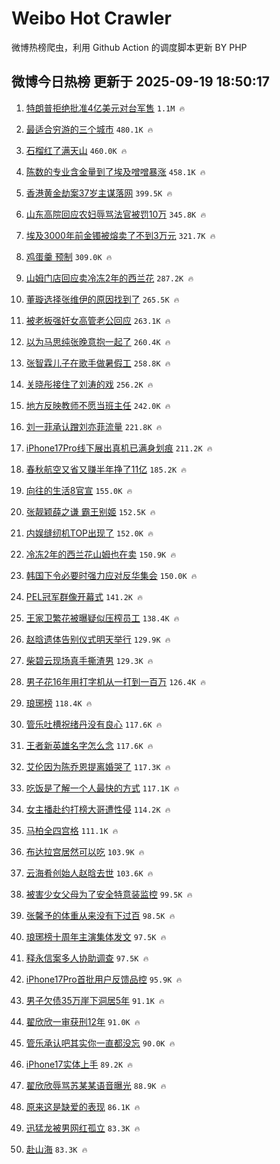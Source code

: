 # Weibo Hot Crawler 



微博热榜爬虫，利用 Github Action 的调度脚本更新 BY PHP 


## 微博今日热榜 更新于 2025-09-19 18:50:17 
1. [特朗普拒绝批准4亿美元对台军售](https://s.weibo.com/weibo?q=%23%E7%89%B9%E6%9C%97%E6%99%AE%E6%8B%92%E7%BB%9D%E6%89%B9%E5%87%864%E4%BA%BF%E7%BE%8E%E5%85%83%E5%AF%B9%E5%8F%B0%E5%86%9B%E5%94%AE%23&t=31&band_rank=1&Refer=top) `1.1M 🔥` 

1. [最适合穷游的三个城市](https://s.weibo.com/weibo?q=%E6%9C%80%E9%80%82%E5%90%88%E7%A9%B7%E6%B8%B8%E7%9A%84%E4%B8%89%E4%B8%AA%E5%9F%8E%E5%B8%82&t=31&band_rank=2&Refer=top) `480.1K 🔥` 

1. [石榴红了满天山](https://s.weibo.com/weibo?q=%23%E7%9F%B3%E6%A6%B4%E7%BA%A2%E4%BA%86%E6%BB%A1%E5%A4%A9%E5%B1%B1%23&t=31&band_rank=3&Refer=top) `460.0K 🔥` 

1. [陈数的专业含金量到了埃及噌噌暴涨](https://s.weibo.com/weibo?q=%E9%99%88%E6%95%B0%E7%9A%84%E4%B8%93%E4%B8%9A%E5%90%AB%E9%87%91%E9%87%8F%E5%88%B0%E4%BA%86%E5%9F%83%E5%8F%8A%E5%99%8C%E5%99%8C%E6%9A%B4%E6%B6%A8&t=31&band_rank=4&Refer=top) `458.1K 🔥` 

1. [香港黄金劫案37岁主谋落网](https://s.weibo.com/weibo?q=%23%E9%A6%99%E6%B8%AF%E9%BB%84%E9%87%91%E5%8A%AB%E6%A1%8837%E5%B2%81%E4%B8%BB%E8%B0%8B%E8%90%BD%E7%BD%91%23&t=31&band_rank=5&Refer=top) `399.5K 🔥` 

1. [山东高院回应农妇辱骂法官被罚10万](https://s.weibo.com/weibo?q=%23%E5%B1%B1%E4%B8%9C%E9%AB%98%E9%99%A2%E5%9B%9E%E5%BA%94%E5%86%9C%E5%A6%87%E8%BE%B1%E9%AA%82%E6%B3%95%E5%AE%98%E8%A2%AB%E7%BD%9A10%E4%B8%87%23&t=31&band_rank=6&Refer=top) `345.8K 🔥` 

1. [埃及3000年前金镯被熔卖了不到3万元](https://s.weibo.com/weibo?q=%23%E5%9F%83%E5%8F%8A3000%E5%B9%B4%E5%89%8D%E9%87%91%E9%95%AF%E8%A2%AB%E7%86%94%E5%8D%96%E4%BA%86%E4%B8%8D%E5%88%B03%E4%B8%87%E5%85%83%23&t=31&band_rank=7&Refer=top) `321.7K 🔥` 

1. [鸡蛋羹 预制](https://s.weibo.com/weibo?q=%E9%B8%A1%E8%9B%8B%E7%BE%B9%20%E9%A2%84%E5%88%B6&t=31&band_rank=8&Refer=top) `309.0K 🔥` 

1. [山姆门店回应卖冷冻2年的西兰花](https://s.weibo.com/weibo?q=%23%E5%B1%B1%E5%A7%86%E9%97%A8%E5%BA%97%E5%9B%9E%E5%BA%94%E5%8D%96%E5%86%B7%E5%86%BB2%E5%B9%B4%E7%9A%84%E8%A5%BF%E5%85%B0%E8%8A%B1%23&t=31&band_rank=9&Refer=top) `287.2K 🔥` 

1. [董璇选择张维伊的原因找到了](https://s.weibo.com/weibo?q=%E8%91%A3%E7%92%87%E9%80%89%E6%8B%A9%E5%BC%A0%E7%BB%B4%E4%BC%8A%E7%9A%84%E5%8E%9F%E5%9B%A0%E6%89%BE%E5%88%B0%E4%BA%86&t=31&band_rank=10&Refer=top) `265.5K 🔥` 

1. [被老板强奸女高管老公回应](https://s.weibo.com/weibo?q=%23%E8%A2%AB%E8%80%81%E6%9D%BF%E5%BC%BA%E5%A5%B8%E5%A5%B3%E9%AB%98%E7%AE%A1%E8%80%81%E5%85%AC%E5%9B%9E%E5%BA%94%23&t=31&band_rank=11&Refer=top) `263.1K 🔥` 

1. [以为马思纯张晚意抱一起了](https://s.weibo.com/weibo?q=%E4%BB%A5%E4%B8%BA%E9%A9%AC%E6%80%9D%E7%BA%AF%E5%BC%A0%E6%99%9A%E6%84%8F%E6%8A%B1%E4%B8%80%E8%B5%B7%E4%BA%86&t=31&band_rank=12&Refer=top) `260.4K 🔥` 

1. [张智霖儿子在歌手做暑假工](https://s.weibo.com/weibo?q=%E5%BC%A0%E6%99%BA%E9%9C%96%E5%84%BF%E5%AD%90%E5%9C%A8%E6%AD%8C%E6%89%8B%E5%81%9A%E6%9A%91%E5%81%87%E5%B7%A5&t=31&band_rank=13&Refer=top) `258.8K 🔥` 

1. [关晓彤接住了刘涛的戏](https://s.weibo.com/weibo?q=%E5%85%B3%E6%99%93%E5%BD%A4%E6%8E%A5%E4%BD%8F%E4%BA%86%E5%88%98%E6%B6%9B%E7%9A%84%E6%88%8F&t=31&band_rank=14&Refer=top) `256.2K 🔥` 

1. [地方反映教师不愿当班主任](https://s.weibo.com/weibo?q=%23%E5%9C%B0%E6%96%B9%E5%8F%8D%E6%98%A0%E6%95%99%E5%B8%88%E4%B8%8D%E6%84%BF%E5%BD%93%E7%8F%AD%E4%B8%BB%E4%BB%BB%23&t=31&band_rank=15&Refer=top) `242.0K 🔥` 

1. [刘一菲承认蹭刘亦菲流量](https://s.weibo.com/weibo?q=%23%E5%88%98%E4%B8%80%E8%8F%B2%E6%89%BF%E8%AE%A4%E8%B9%AD%E5%88%98%E4%BA%A6%E8%8F%B2%E6%B5%81%E9%87%8F%23&t=31&band_rank=16&Refer=top) `221.8K 🔥` 

1. [iPhone17Pro线下展出真机已满身划痕](https://s.weibo.com/weibo?q=%23iPhone17Pro%E7%BA%BF%E4%B8%8B%E5%B1%95%E5%87%BA%E7%9C%9F%E6%9C%BA%E5%B7%B2%E6%BB%A1%E8%BA%AB%E5%88%92%E7%97%95%23&t=31&band_rank=17&Refer=top) `211.2K 🔥` 

1. [春秋航空又省又赚半年挣了11亿](https://s.weibo.com/weibo?q=%23%E6%98%A5%E7%A7%8B%E8%88%AA%E7%A9%BA%E5%8F%88%E7%9C%81%E5%8F%88%E8%B5%9A%E5%8D%8A%E5%B9%B4%E6%8C%A3%E4%BA%8611%E4%BA%BF%23&t=31&band_rank=18&Refer=top) `185.2K 🔥` 

1. [向往的生活8官宣](https://s.weibo.com/weibo?q=%23%E5%90%91%E5%BE%80%E7%9A%84%E7%94%9F%E6%B4%BB8%E5%AE%98%E5%AE%A3%23&t=31&band_rank=19&Refer=top) `155.0K 🔥` 

1. [张靓颖薛之谦 霸王别姬](https://s.weibo.com/weibo?q=%E5%BC%A0%E9%9D%93%E9%A2%96%E8%96%9B%E4%B9%8B%E8%B0%A6%20%E9%9C%B8%E7%8E%8B%E5%88%AB%E5%A7%AC&t=31&band_rank=20&Refer=top) `152.5K 🔥` 

1. [内娱缝纫机TOP出现了](https://s.weibo.com/weibo?q=%E5%86%85%E5%A8%B1%E7%BC%9D%E7%BA%AB%E6%9C%BATOP%E5%87%BA%E7%8E%B0%E4%BA%86&t=31&band_rank=21&Refer=top) `152.0K 🔥` 

1. [冷冻2年的西兰花山姆也在卖](https://s.weibo.com/weibo?q=%23%E5%86%B7%E5%86%BB2%E5%B9%B4%E7%9A%84%E8%A5%BF%E5%85%B0%E8%8A%B1%E5%B1%B1%E5%A7%86%E4%B9%9F%E5%9C%A8%E5%8D%96%23&t=31&band_rank=22&Refer=top) `150.9K 🔥` 

1. [韩国下令必要时强力应对反华集会](https://s.weibo.com/weibo?q=%23%E9%9F%A9%E5%9B%BD%E4%B8%8B%E4%BB%A4%E5%BF%85%E8%A6%81%E6%97%B6%E5%BC%BA%E5%8A%9B%E5%BA%94%E5%AF%B9%E5%8F%8D%E5%8D%8E%E9%9B%86%E4%BC%9A%23&t=31&band_rank=23&Refer=top) `150.0K 🔥` 

1. [PEL冠军群像开幕式](https://s.weibo.com/weibo?q=%23PEL%E5%86%A0%E5%86%9B%E7%BE%A4%E5%83%8F%E5%BC%80%E5%B9%95%E5%BC%8F%23&t=31&band_rank=24&Refer=top) `141.2K 🔥` 

1. [王家卫繁花被曝疑似压榨员工](https://s.weibo.com/weibo?q=%E7%8E%8B%E5%AE%B6%E5%8D%AB%E7%B9%81%E8%8A%B1%E8%A2%AB%E6%9B%9D%E7%96%91%E4%BC%BC%E5%8E%8B%E6%A6%A8%E5%91%98%E5%B7%A5&t=31&band_rank=25&Refer=top) `138.4K 🔥` 

1. [赵晗遗体告别仪式明天举行](https://s.weibo.com/weibo?q=%23%E8%B5%B5%E6%99%97%E9%81%97%E4%BD%93%E5%91%8A%E5%88%AB%E4%BB%AA%E5%BC%8F%E6%98%8E%E5%A4%A9%E4%B8%BE%E8%A1%8C%23&t=31&band_rank=26&Refer=top) `129.9K 🔥` 

1. [柴碧云现场真手撕渣男](https://s.weibo.com/weibo?q=%E6%9F%B4%E7%A2%A7%E4%BA%91%E7%8E%B0%E5%9C%BA%E7%9C%9F%E6%89%8B%E6%92%95%E6%B8%A3%E7%94%B7&t=31&band_rank=27&Refer=top) `129.3K 🔥` 

1. [男子花16年用打字机从一打到一百万](https://s.weibo.com/weibo?q=%E7%94%B7%E5%AD%90%E8%8A%B116%E5%B9%B4%E7%94%A8%E6%89%93%E5%AD%97%E6%9C%BA%E4%BB%8E%E4%B8%80%E6%89%93%E5%88%B0%E4%B8%80%E7%99%BE%E4%B8%87&t=31&band_rank=28&Refer=top) `126.4K 🔥` 

1. [琅琊榜](https://s.weibo.com/weibo?q=%E7%90%85%E7%90%8A%E6%A6%9C&t=31&band_rank=29&Refer=top) `118.4K 🔥` 

1. [管乐吐槽祝绪丹没有良心](https://s.weibo.com/weibo?q=%E7%AE%A1%E4%B9%90%E5%90%90%E6%A7%BD%E7%A5%9D%E7%BB%AA%E4%B8%B9%E6%B2%A1%E6%9C%89%E8%89%AF%E5%BF%83&t=31&band_rank=30&Refer=top) `117.6K 🔥` 

1. [王者新英雄名字怎么念](https://s.weibo.com/weibo?q=%E7%8E%8B%E8%80%85%E6%96%B0%E8%8B%B1%E9%9B%84%E5%90%8D%E5%AD%97%E6%80%8E%E4%B9%88%E5%BF%B5&t=31&band_rank=31&Refer=top) `117.6K 🔥` 

1. [艾伦因为陈乔恩提离婚哭了](https://s.weibo.com/weibo?q=%E8%89%BE%E4%BC%A6%E5%9B%A0%E4%B8%BA%E9%99%88%E4%B9%94%E6%81%A9%E6%8F%90%E7%A6%BB%E5%A9%9A%E5%93%AD%E4%BA%86&t=31&band_rank=32&Refer=top) `117.3K 🔥` 

1. [吃饭是了解一个人最快的方式](https://s.weibo.com/weibo?q=%E5%90%83%E9%A5%AD%E6%98%AF%E4%BA%86%E8%A7%A3%E4%B8%80%E4%B8%AA%E4%BA%BA%E6%9C%80%E5%BF%AB%E7%9A%84%E6%96%B9%E5%BC%8F&t=31&band_rank=33&Refer=top) `117.1K 🔥` 

1. [女主播赴约打榜大哥遭性侵](https://s.weibo.com/weibo?q=%23%E5%A5%B3%E4%B8%BB%E6%92%AD%E8%B5%B4%E7%BA%A6%E6%89%93%E6%A6%9C%E5%A4%A7%E5%93%A5%E9%81%AD%E6%80%A7%E4%BE%B5%23&t=31&band_rank=34&Refer=top) `114.2K 🔥` 

1. [马柏全四宫格](https://s.weibo.com/weibo?q=%23%E9%A9%AC%E6%9F%8F%E5%85%A8%E5%9B%9B%E5%AE%AB%E6%A0%BC%23&t=31&band_rank=35&Refer=top) `111.1K 🔥` 

1. [布达拉宫居然可以吃](https://s.weibo.com/weibo?q=%E5%B8%83%E8%BE%BE%E6%8B%89%E5%AE%AB%E5%B1%85%E7%84%B6%E5%8F%AF%E4%BB%A5%E5%90%83&t=31&band_rank=36&Refer=top) `103.9K 🔥` 

1. [云海肴创始人赵晗去世](https://s.weibo.com/weibo?q=%23%E4%BA%91%E6%B5%B7%E8%82%B4%E5%88%9B%E5%A7%8B%E4%BA%BA%E8%B5%B5%E6%99%97%E5%8E%BB%E4%B8%96%23&t=31&band_rank=37&Refer=top) `103.6K 🔥` 

1. [被害少女父母为了安全特意装监控](https://s.weibo.com/weibo?q=%23%E8%A2%AB%E5%AE%B3%E5%B0%91%E5%A5%B3%E7%88%B6%E6%AF%8D%E4%B8%BA%E4%BA%86%E5%AE%89%E5%85%A8%E7%89%B9%E6%84%8F%E8%A3%85%E7%9B%91%E6%8E%A7%23&t=31&band_rank=38&Refer=top) `99.5K 🔥` 

1. [张馨予的体重从来没有下过百](https://s.weibo.com/weibo?q=%23%E5%BC%A0%E9%A6%A8%E4%BA%88%E7%9A%84%E4%BD%93%E9%87%8D%E4%BB%8E%E6%9D%A5%E6%B2%A1%E6%9C%89%E4%B8%8B%E8%BF%87%E7%99%BE%23&t=31&band_rank=39&Refer=top) `98.5K 🔥` 

1. [琅琊榜十周年主演集体发文](https://s.weibo.com/weibo?q=%23%E7%90%85%E7%90%8A%E6%A6%9C%E5%8D%81%E5%91%A8%E5%B9%B4%E4%B8%BB%E6%BC%94%E9%9B%86%E4%BD%93%E5%8F%91%E6%96%87%23&t=31&band_rank=40&Refer=top) `97.5K 🔥` 

1. [释永信案多人协助调查](https://s.weibo.com/weibo?q=%23%E9%87%8A%E6%B0%B8%E4%BF%A1%E6%A1%88%E5%A4%9A%E4%BA%BA%E5%8D%8F%E5%8A%A9%E8%B0%83%E6%9F%A5%23&t=31&band_rank=41&Refer=top) `97.5K 🔥` 

1. [iPhone17Pro首批用户反馈品控](https://s.weibo.com/weibo?q=%23iPhone17Pro%E9%A6%96%E6%89%B9%E7%94%A8%E6%88%B7%E5%8F%8D%E9%A6%88%E5%93%81%E6%8E%A7%23&t=31&band_rank=42&Refer=top) `95.9K 🔥` 

1. [男子欠债35万崖下洞居5年](https://s.weibo.com/weibo?q=%23%E7%94%B7%E5%AD%90%E6%AC%A0%E5%80%BA35%E4%B8%87%E5%B4%96%E4%B8%8B%E6%B4%9E%E5%B1%855%E5%B9%B4%23&t=31&band_rank=43&Refer=top) `91.1K 🔥` 

1. [翟欣欣一审获刑12年](https://s.weibo.com/weibo?q=%23%E7%BF%9F%E6%AC%A3%E6%AC%A3%E4%B8%80%E5%AE%A1%E8%8E%B7%E5%88%9112%E5%B9%B4%23&t=31&band_rank=44&Refer=top) `91.0K 🔥` 

1. [管乐承认吧其实你一直都没忘](https://s.weibo.com/weibo?q=%23%E7%AE%A1%E4%B9%90%E6%89%BF%E8%AE%A4%E5%90%A7%E5%85%B6%E5%AE%9E%E4%BD%A0%E4%B8%80%E7%9B%B4%E9%83%BD%E6%B2%A1%E5%BF%98%23&t=31&band_rank=45&Refer=top) `90.0K 🔥` 

1. [iPhone17实体上手](https://s.weibo.com/weibo?q=iPhone17%E5%AE%9E%E4%BD%93%E4%B8%8A%E6%89%8B&t=31&band_rank=46&Refer=top) `89.2K 🔥` 

1. [翟欣欣辱骂苏某某语音曝光](https://s.weibo.com/weibo?q=%23%E7%BF%9F%E6%AC%A3%E6%AC%A3%E8%BE%B1%E9%AA%82%E8%8B%8F%E6%9F%90%E6%9F%90%E8%AF%AD%E9%9F%B3%E6%9B%9D%E5%85%89%23&t=31&band_rank=47&Refer=top) `88.9K 🔥` 

1. [原来这是缺爱的表现](https://s.weibo.com/weibo?q=%E5%8E%9F%E6%9D%A5%E8%BF%99%E6%98%AF%E7%BC%BA%E7%88%B1%E7%9A%84%E8%A1%A8%E7%8E%B0&t=31&band_rank=48&Refer=top) `86.1K 🔥` 

1. [迅猛龙被男网红孤立](https://s.weibo.com/weibo?q=%E8%BF%85%E7%8C%9B%E9%BE%99%E8%A2%AB%E7%94%B7%E7%BD%91%E7%BA%A2%E5%AD%A4%E7%AB%8B&t=31&band_rank=49&Refer=top) `83.3K 🔥` 

1. [赴山海](https://s.weibo.com/weibo?q=%E8%B5%B4%E5%B1%B1%E6%B5%B7&t=31&band_rank=50&Refer=top) `83.3K 🔥` 

